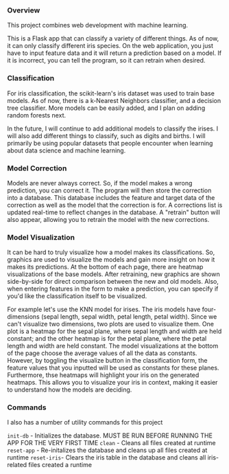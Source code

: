 ### Overview
This project combines web development with machine learning.

This is a Flask app that can classify a variety of different things. As of now, it can only classify different iris species. On the web application, you just have to input feature data and it will return a prediction based on a model. If it is incorrect, you can tell the program, so it can retrain when desired.

### Classification
For iris classification, the scikit-learn's iris dataset was used to train base models. As of now, there is a k-Nearest Neighbors classifier, and a decision tree classifier. More models can be easily added, and I plan on adding random forests next.

In the future, I will continue to add additional models to classify the irises. I will also add different things to classify, such as digits and births. I will primarily be using popular datasets that people encounter when learning about data science and machine learning. 

### Model Correction
Models are never always correct. So, if the model makes a wrong prediction, you can correct it. The program will then store
the correction into a database. This database includes the feature and target data of the correction as well as the model that the correction is for. A corrections list is updated real-time to reflect changes in the database. A "retrain" button will also appear, allowing you to retrain the model with the new corrections.

### Model Visualization
It can be hard to truly visualize how a model makes its classifications. So, graphics are used to visualize the models and gain more insight on how it makes its predictions. At the bottom of each page, there are heatmap visualizations of the base models. After retraining, new graphics are shown side-by-side for direct comparison between the new and old models. Also, when entering features in the form to make a prediction, you can specify if you'd like the classification itself to be visualized. 

For example let's use the KNN model for irises. The iris models have four-dimensions (sepal length, sepal width, petal length, petal width). Since we can't visualize two dimensions, two plots are used to visualize them. One plot is a heatmap for the sepal plane, where sepal length and width are held constant; and the other heatmap is for the petal plane, where the petal length and width are held constant. The model visualizations at the bottom of the page choose the average values of all the data as constants. However, by toggling the visualize button in the classification form, the feature values that you inputted will be used as constants for these planes. Furthermore, thse heatmaps will highlight your iris on the generated heatmaps. This allows you to visualize your iris in context, making it easier to understand how the models are deciding.

### Commands
I also has a number of utility commands for this project

`init-db` - Initializes the database. MUST BE RUN BEFORE RUNNING THE APP FOR THE VERY FIRST TIME
`clean` - Cleans all files created at runtime
`reset-app` - Re-initalizes the database and cleans up all files created at runtime
`reset-iris`- Clears the iris table in the database and cleans all iris-related files created a runtime
